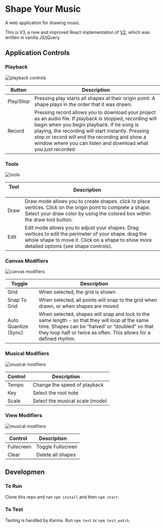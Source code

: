 # Shape Your Music

A web application for drawing music.

This is V3, a new and improved React implementation of [V2](https://github.com/ejarzo/sym_v2), which was written in vanilla JS/jQuery.


## Application Controls

### Playback
![playback controls](https://github.com/ejarzo/Shape-Your-Music/blob/master/src/static/img/readme_images/transport.png)

| Button    | Description       |
| --------- | ----------------- |
| Play/Stop | Pressing play starts all shapes at their origin point. A shape plays in the order that it was drawn. |
| Record    | Pressing record allows you to download your project as an audio file. If playback is stopped, recording will begin when you begin playback. If he song is playing, the recording will start instantly. Pressing stop or record will end the recording and show a window where you can listen and download what you just recorded |

### Tools
![tools](https://github.com/ejarzo/Shape-Your-Music/blob/master/src/static/img/readme_images/tools.png)

| Tool      | Description       |
| --------- | ----------------- |
| Draw      | Draw mode allows you to create shapes. click to place vertices. Click on the origin point to complete a shape. Select your draw color by using the colored box within the draw tool button. |
| Edit      | Edit mode allows you to adjust your shapes. Drag vertices to edit the perimeter of your shape. drag the whole shape to move it. Click on a shape to show more detailed options (see shape controls). |

### Canvas Modifiers
![canvas modifiers](https://github.com/ejarzo/Shape-Your-Music/blob/master/src/static/img/readme_images/canvas.png)

| Toggle        | Description       |
| ------------- | ----------------- |
| Grid          | When selected, the grid is shown |
| Snap To Grid  | When selected, all points will snap to the grid when drawn, or when shapes are moved |
| Auto Quantize (Sync) | When selected, shapes will snap and lock to the same length - so that they will loop at the same time. Shapes can be “halved’ or “doubled” so that they loop half or twice as often. This allows for a defined rhythm. |

### Musical Modifiers
![musical modifiers](https://github.com/ejarzo/Shape-Your-Music/blob/master/src/static/img/readme_images/musical.png)

| Control       | Description       |
| ------------- | ----------------- |
| Tempo         | Change the speed of playback |
| Key           | Select the root note |
| Scale         | Select the musical scale (mode) |

### View Modifiers
![musical modifiers](https://github.com/ejarzo/Shape-Your-Music/blob/master/src/static/img/readme_images/other.png)

| Control       | Description       |
| ------------- | ----------------- |
| Fullscreen    | Toggle Fullscreen |
| Clear         | Delete all shapes |

## Developmen
### To Run
Clone this repo and run `npm install` and then `npm start`.

### To Test
Testing is handled by Karma. Run `npm test` or `npm test_watch`.
